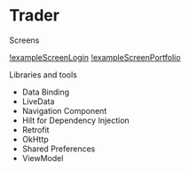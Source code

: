 # Trader


Screens 

[!exampleScreenLogin](https://github.com/feyzagezerer/Trader/blob/master/app/src/main/res/drawable/exampleScreenLogin.jpeg)
[!exampleScreenPortfolio](https://github.com/feyzagezerer/Trader/blob/master/app/src/main/res/drawable/exampleScreenPortfolio.jpeg)


Libraries and tools

- Data Binding
- LiveData
- Navigation Component
- Hilt for Dependency Injection
- Retrofit
- OkHttp
- Shared Preferences
- ViewModel
